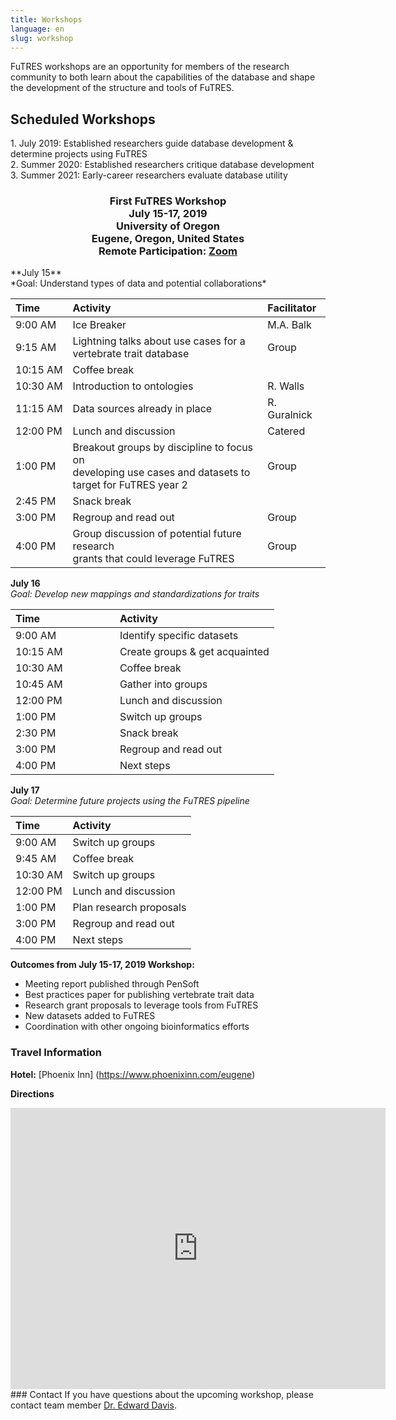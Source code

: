 ```yaml
---
title: Workshops
language: en
slug: workshop
---
```

FuTRES workshops are an opportunity for members of the research community to both learn about the capabilities of the database and shape the development of the structure and tools of FuTRES.

## Scheduled Workshops
<p>1. July 2019: Established researchers guide database development & determine projects using FuTRES<br>
2. Summer 2020: Established researchers critique database development<br>
3. Summer 2021: Early-career researchers evaluate database utility</p>
<h3 style="text-align: center;" markdown="1">
First FuTRES Workshop<br>
July 15-17, 2019<br>
University of Oregon<br>
Eugene, Oregon, United States<br>
Remote Participation: <a href="https://arizona.zoom.us/j/703642783">Zoom</a><br>
</h3>
**July 15**<br>
*Goal: Understand types of data and potential collaborations*

| Time | Activity | Facilitator |
| :--- | :--- | :--- |
| 9:00&nbsp;AM | Ice Breaker | M.A. Balk |
| 9:15&nbsp;AM | Lightning talks about use cases for a vertebrate trait database | Group |
| 10:15&nbsp;AM | Coffee break | |
| 10:30&nbsp;AM | Introduction to ontologies | R. Walls |
| 11:15&nbsp;AM | Data sources already in place | R. Guralnick |
| 12:00&nbsp;PM | Lunch and discussion | Catered |
| 1:00&nbsp;PM | Breakout groups by discipline to focus on <br> developing use cases and datasets to target for FuTRES year 2 | Group |
| 2:45&nbsp;PM | Snack break | |
| 3:00&nbsp;PM | Regroup and read out | Group |
| 4:00&nbsp;PM | Group discussion of potential future research <br> grants that could leverage FuTRES | Group |

**July 16**<br>
*Goal: Develop new mappings and standardizations for traits*

| Time &nbsp; &nbsp; &nbsp; &nbsp; &nbsp; &nbsp; &nbsp; &nbsp; &nbsp; &nbsp; &nbsp; &nbsp; &nbsp; | Activity |
| :--- | :--- |
| 9:00 AM | Identify specific datasets |
| 10:15 AM | Create groups & get acquainted |
| 10:30 AM | Coffee break |
| 10:45 AM | Gather into groups |
| 12:00 PM | Lunch and discussion |
| 1:00 PM | Switch up groups |
| 2:30 PM | Snack break |
| 3:00 PM | Regroup and read out |
| 4:00 PM | Next steps |


**July 17**<br>
*Goal: Determine future projects using the FuTRES pipeline*

| Time | Activity |
| :--- | :--- |
| 9:00&nbsp;AM | Switch up groups |
| 9:45&nbsp;AM | Coffee break |
| 10:30&nbsp;AM | Switch up groups |
| 12:00&nbsp;PM | Lunch and discussion |
| 1:00&nbsp;PM | Plan research proposals |
| 3:00&nbsp;PM | Regroup and read out |
| 4:00&nbsp;PM | Next steps |

**Outcomes from July 15-17, 2019 Workshop:**<br>
- Meeting report published through PenSoft<br>
- Best practices paper for publishing vertebrate trait data<br>
- Research grant proposals to leverage tools from FuTRES<br>
- New datasets added to FuTRES<br>
- Coordination with other ongoing bioinformatics efforts<br>

### Travel Information
**Hotel:** [Phoenix Inn] (https://www.phoenixinn.com/eugene)

**Directions**

<iframe src="https://www.google.com/maps/embed?pb=!1m18!1m12!1m3!1d2867.6704790774124!2d-123.08183858483429!3d44.048861934773804!2m3!1f0!2f0!3f0!3m2!1i1024!2i768!4f13.1!3m3!1m2!1s0x54c11e3d99b087c3%3A0xc244865c1730869a!2sPhoenix+Inn+Suites+Eugene!5e0!3m2!1sen!2sus!4v1559322049919!5m2!1sen!2sus" width="600" height="450" frameborder="0" style="border:0" allowfullscreen></iframe>
<br>
### Contact
If you have questions about the upcoming workshop, please contact team member <a href = "mailto: edavis@uoregon.edu">Dr. Edward Davis</a>.
